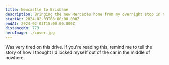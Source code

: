 ```yaml
---
title: Newcastle to Brisbane
description: Bringing the new Mercedes home from my overnight stop in Newcastle
startAt: 2024-02-03T08:00:00.000Z
endAt: 2024-02-03T15:00:00.000Z
distanceKm: 773
heroImage: ./cover.jpg
---
```


Was very tired on this drive. If you're reading this, remind me to tell the story of how I thought I'd locked myself out
of the car in the middle of nowhere.

